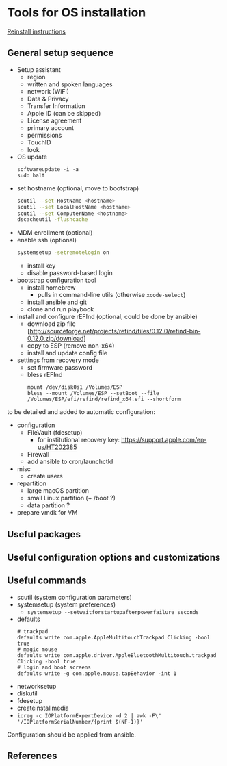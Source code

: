 # Tools for OS installation

[Reinstall instructions](reinstall.md)

## General setup sequence

- Setup assistant
  - region
  - written and spoken languages
  - network (WiFi)
  - Data & Privacy
  - Transfer Information
  - Apple ID (can be skipped)
  - License agreement
  - primary account
  - permissions
  - TouchID
  - look
- OS update
  ```
  softwareupdate -i -a
  sudo halt
  ```
- set hostname (optional, move to bootstrap)
  ```bash
  scutil --set HostName <hostname>
  scutil --set LocalHostName <hostname>
  scutil --set ComputerName <hostname>
  dscacheutil -flushcache
  ```
- MDM enrollment (optional)
- enable ssh (optional)
  ```bash
  systemsetup -setremotelogin on
  ```
  - install key
  - disable password-based login
- bootstrap configuration tool
  - install homebrew
    - pulls in command-line utils
      (otherwise `xcode-select`)
  - install ansible and git
  - clone and run playbook
- install and configure rEFInd (optional, could be done by ansible)
  - download zip file [http://sourceforge.net/projects/refind/files/0.12.0/refind-bin-0.12.0.zip/download]
  - copy to ESP (remove non-x64)
  - install and update config file
- settings from recovery mode
  - set firmware password
  - bless rEFInd
    ```
    mount /dev/disk0s1 /Volumes/ESP
    bless --mount /Volumes/ESP --setBoot --file /Volumes/ESP/efi/refind/refind_x64.efi --shortform
    ```

to be detailed and added to automatic configuration:
- configuration
  - FileVault (fdesetup)
    - for institutional recovery key: https://support.apple.com/en-us/HT202385
  - Firewall
  - add ansible to cron/launchctld
- misc
  - create users
- repartition
  - large macOS partition
  - small Linux partition (+ /boot ?)
  - data partition ?
- prepare vmdk for VM

## Useful packages

## Useful configuration options and customizations

## Useful commands

- scutil (system configuration parameters)
- systemsetup (system preferences)
  - `systemsetup --setwaitforstartupafterpowerfailure seconds`
- defaults
  ```
  # trackpad
  defaults write com.apple.AppleMultitouchTrackpad Clicking -bool true
  # magic mouse
  defaults write com.apple.driver.AppleBluetoothMultitouch.trackpad Clicking -bool true
  # login and boot screens
  defaults write -g com.apple.mouse.tapBehavior -int 1
  ```
- networksetup
- diskutil
- fdesetup
- createinstallmedia
- `ioreg -c IOPlatformExpertDevice -d 2 | awk -F\" '/IOPlatformSerialNumber/{print $(NF-1)}'`

Configuration should be applied from ansible.

## References

